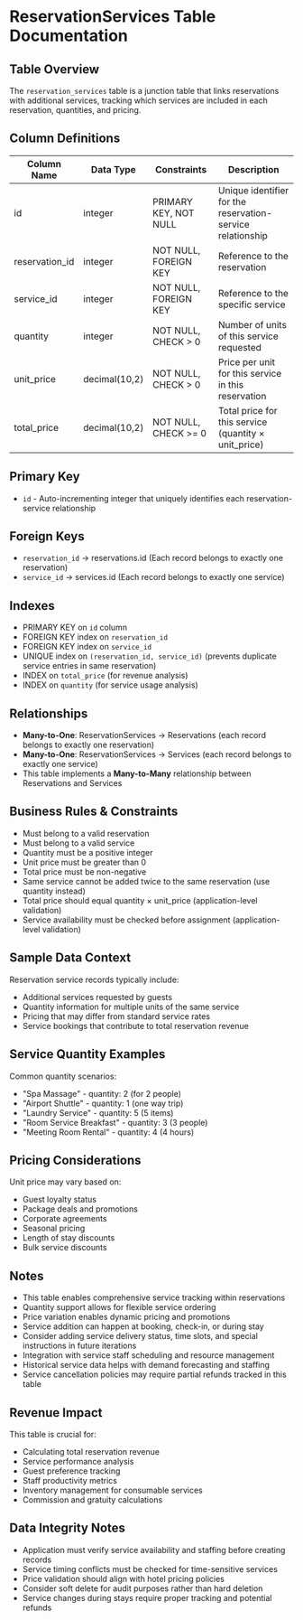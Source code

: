 # ReservationServices Table Documentation

## Table Overview
The `reservation_services` table is a junction table that links reservations with additional services, tracking which services are included in each reservation, quantities, and pricing.

## Column Definitions

| Column Name | Data Type | Constraints | Description |
|-------------|-----------|-------------|-------------|
| id | integer | PRIMARY KEY, NOT NULL | Unique identifier for the reservation-service relationship |
| reservation_id | integer | NOT NULL, FOREIGN KEY | Reference to the reservation |
| service_id | integer | NOT NULL, FOREIGN KEY | Reference to the specific service |
| quantity | integer | NOT NULL, CHECK > 0 | Number of units of this service requested |
| unit_price | decimal(10,2) | NOT NULL, CHECK > 0 | Price per unit for this service in this reservation |
| total_price | decimal(10,2) | NOT NULL, CHECK >= 0 | Total price for this service (quantity × unit_price) |

## Primary Key
- `id` - Auto-incrementing integer that uniquely identifies each reservation-service relationship

## Foreign Keys
- `reservation_id` → reservations.id (Each record belongs to exactly one reservation)
- `service_id` → services.id (Each record belongs to exactly one service)

## Indexes
- PRIMARY KEY on `id` column
- FOREIGN KEY index on `reservation_id`
- FOREIGN KEY index on `service_id`
- UNIQUE index on `(reservation_id, service_id)` (prevents duplicate service entries in same reservation)
- INDEX on `total_price` (for revenue analysis)
- INDEX on `quantity` (for service usage analysis)

## Relationships
- **Many-to-One**: ReservationServices → Reservations (each record belongs to exactly one reservation)
- **Many-to-One**: ReservationServices → Services (each record belongs to exactly one service)
- This table implements a **Many-to-Many** relationship between Reservations and Services

## Business Rules & Constraints
- Must belong to a valid reservation
- Must belong to a valid service
- Quantity must be a positive integer
- Unit price must be greater than 0
- Total price must be non-negative
- Same service cannot be added twice to the same reservation (use quantity instead)
- Total price should equal quantity × unit_price (application-level validation)
- Service availability must be checked before assignment (application-level validation)

## Sample Data Context
Reservation service records typically include:
- Additional services requested by guests
- Quantity information for multiple units of the same service
- Pricing that may differ from standard service rates
- Service bookings that contribute to total reservation revenue

## Service Quantity Examples
Common quantity scenarios:
- "Spa Massage" - quantity: 2 (for 2 people)
- "Airport Shuttle" - quantity: 1 (one way trip)
- "Laundry Service" - quantity: 5 (5 items)
- "Room Service Breakfast" - quantity: 3 (3 people)
- "Meeting Room Rental" - quantity: 4 (4 hours)

## Pricing Considerations
Unit price may vary based on:
- Guest loyalty status
- Package deals and promotions
- Corporate agreements
- Seasonal pricing
- Length of stay discounts
- Bulk service discounts

## Notes
- This table enables comprehensive service tracking within reservations
- Quantity support allows for flexible service ordering
- Price variation enables dynamic pricing and promotions
- Service addition can happen at booking, check-in, or during stay
- Consider adding service delivery status, time slots, and special instructions in future iterations
- Integration with service staff scheduling and resource management
- Historical service data helps with demand forecasting and staffing
- Service cancellation policies may require partial refunds tracked in this table

## Revenue Impact
This table is crucial for:
- Calculating total reservation revenue
- Service performance analysis
- Guest preference tracking
- Staff productivity metrics
- Inventory management for consumable services
- Commission and gratuity calculations

## Data Integrity Notes
- Application must verify service availability and staffing before creating records
- Service timing conflicts must be checked for time-sensitive services
- Price validation should align with hotel pricing policies
- Consider soft delete for audit purposes rather than hard deletion
- Service changes during stays require proper tracking and potential refunds